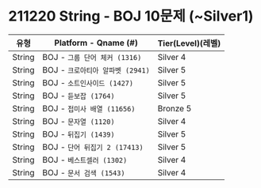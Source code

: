 # 211220 String - BOJ 10문제 (~Silver1)

|          유형       |Platform - Qname (#)         |Tier(Level)(레벨)      |
|---------------------|-----------------------------|------------|
|String         |    BOJ - `그룹 단어 체커 (1316)`      |   Silver 4    |
|String         |    BOJ - `크로아티아 알파벳 (2941)`     |    Silver 5    |
|String         |    BOJ - `소트인사이드 (1427)` |    Silver 5    |
|String         |    BOJ - `듣보잡 (1764)`    |    Silver 5    |
|String         |    BOJ - `접미사 배열 (11656)`    |    Bronze 5    |
|String         |    BOJ - `문자열 (1120)`    |    Silver 4    |
|String         |    BOJ - `뒤집기 (1439)`    |    Silver 5    |
|String         |    BOJ - `단어 뒤집기 2 (17413)`    |    Silver 5    |
|String         |    BOJ - `베스트셀러 (1302)`     |    Silver 4    |
|String         |    BOJ - `문서 검색 (1543)` |    Silver 4    |